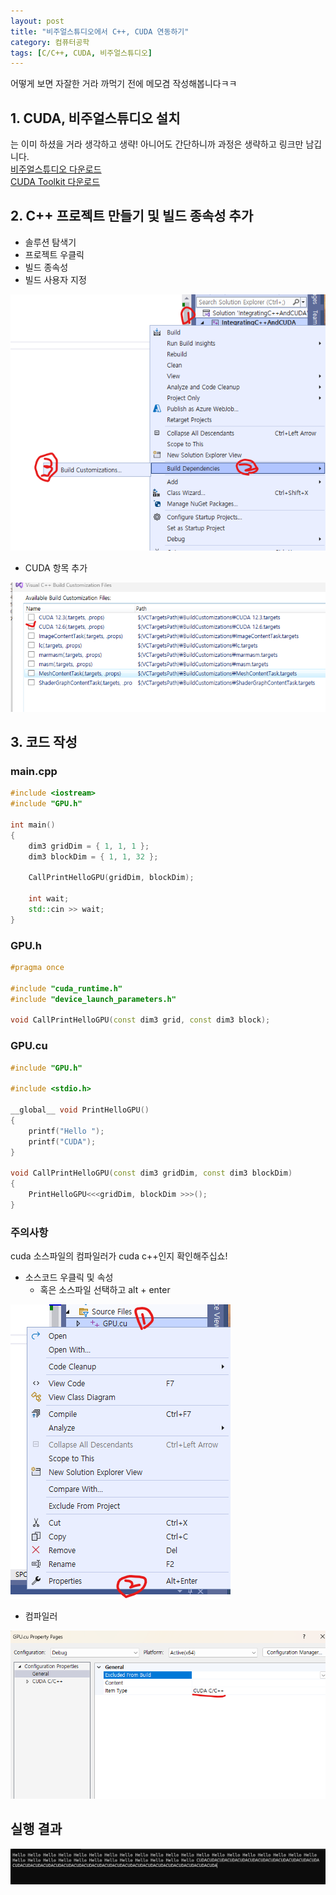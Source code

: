 ```yaml
---
layout: post
title: "비주얼스튜디오에서 C++, CUDA 연동하기"
category: 컴퓨터공학
tags: [C/C++, CUDA, 비주얼스튜디오]
---
```


어떻게 보면 자잘한 거라 까먹기 전에 메모겸 작성해봅니다ㅋㅋ

## 1. CUDA, 비주얼스튜디오 설치

는 이미 하셨을 거라 생각하고 생략! 아니어도 간단하니까 과정은 생략하고 링크만 남깁니다. <br>
[비주얼스튜디오 다운로드](https://visualstudio.microsoft.com/ko/downloads/) <br>
[CUDA Toolkit 다운로드](https://developer.nvidia.com/cuda-toolkit)

## 2. C++ 프로젝트 만들기 및 빌드 종속성 추가

- 솔루션 탐색기
- 프로젝트 우클릭
- 빌드 종속성
- 빌드 사용자 지정

![빌드 사용자 지정](/assets/images/2024-11-11-IntegratingC++AndCUDA/BuildCustomization.png)

- CUDA 항목 추가

![CUDA 항목 추가](/assets/images/2024-11-11-IntegratingC++AndCUDA/SelectingCUDAVersion.png)

## 3. 코드 작성

### main.cpp

~~~ C++
#include <iostream>
#include "GPU.h"

int main()
{
    dim3 gridDim = { 1, 1, 1 };
    dim3 blockDim = { 1, 1, 32 };

    CallPrintHelloGPU(gridDim, blockDim);

    int wait;
    std::cin >> wait;
}
~~~

### GPU.h

~~~ C++
#pragma once

#include "cuda_runtime.h"
#include "device_launch_parameters.h"

void CallPrintHelloGPU(const dim3 grid, const dim3 block);
~~~

### GPU.cu

~~~ C++
#include "GPU.h"

#include <stdio.h>

__global__ void PrintHelloGPU()
{
	printf("Hello ");
	printf("CUDA");
}

void CallPrintHelloGPU(const dim3 gridDim, const dim3 blockDim)
{
	PrintHelloGPU<<<gridDim, blockDim >>>();
}
~~~

### 주의사항

cuda 소스파일의 컴파일러가 cuda c++인지 확인해주십쇼!

- 소스코드 우클릭 및 속성
  - 혹은 소스파일 선택하고 alt + enter

![소스코드 속성](/assets/images/2024-11-11-IntegratingC++AndCUDA/CodeProperties.png)

- 컴파일러

![CUDA 컴파일러](/assets/images/2024-11-11-IntegratingC++AndCUDA/CUDACompiler.png)

## 실행 결과

![실행 결과](/assets/images/2024-11-11-IntegratingC++AndCUDA/Result.png)